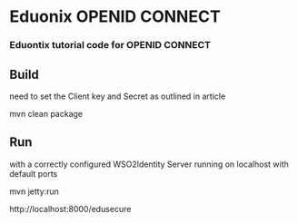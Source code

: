 # Eduonix OPENID CONNECT

### Eduontix tutorial code for OPENID CONNECT

## Build

need to set the Client key and Secret as outlined in article 

mvn clean package

## Run

with a correctly configured WSO2Identity Server running on localhost with default ports

mvn jetty:run

http://localhost:8000/edusecure

